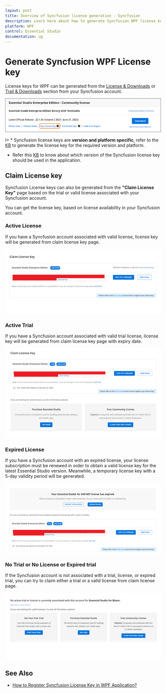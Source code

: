 ```yaml
---
layout: post
title: Overview of Syncfusion license generation - Syncfusion
description: Learn here about how to generate Syncfusion WPF license key for syncfusion WPF application for license validation.
platform: WPF
control: Essential Studio
documentation: ug
---
```


# Generate Syncfusion WPF License key

License keys for WPF can be generated from the [License & Downloads](https://www.syncfusion.com/account/downloads) or [Trail & Downloads](https://www.syncfusion.com/account/manage-trials/downloads) section from your Syncfusion account. 

![Get License Key](licensing-images/generate-license.png)

I> * Syncfusion license keys are **version and platform specific**, refer to the [KB](https://support.syncfusion.com/kb/article/7898/how-to-generate-license-key-for-licensed-products) to generate the license key for the required version and platform.
* Refer this [KB](https://support.syncfusion.com/kb/article/7865/which-version-syncfusion-license-key-should-i-use-in-my-application) to know about which version of the Syncfusion license key should be used in the application.

## Claim License key

Syncfusion License keys can also be generated from the **"Claim License Key"** page based on the trial or valid license associated with your Syncfusion account.

You can get the license key, based on license availability in your Syncfusion account.

### Active License

If you have a Syncfusion account associated with valid license, license key will be generated from claim license key page.

![Active License](licensing-images/active-license.png)

### Active Trial

If you have a Syncfusion account associated with valid trial license, license key will be generated from claim license key page with expiry date.

![Active Trial](licensing-images/active-trial.png)

### Expired License

If you have a Syncfusion account with an expired license, your license subscription must be renewed in order to obtain a valid license key for the latest Essential Studio version. Meanwhile, a temporary license key with a 5-day validity period will be generated.

![Expired License](licensing-images/expired-license.png)

### No Trial or No License or Expired trial

If the Syncfusion account is not associated with a trial, license, or expired trial, you can try to claim either a trial or a valid license from claim license page.

![No Trial or No License](licensing-images/no-active-trial-or-license.png)

## See Also

* [How to Register Syncfusion License Key in WPF Application?](https://help.syncfusion.com/wpf/licensing/how-to-register-in-an-application)